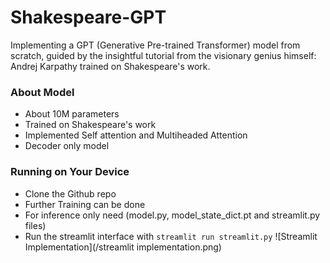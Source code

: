 # Shakespeare-GPT

Implementing a GPT (Generative Pre-trained Transformer) model from scratch, guided by the insightful tutorial from the visionary genius himself: Andrej Karpathy trained on Shakespeare's work. 
### About Model
- About 10M parameters
- Trained on Shakespeare's work
- Implemented Self attention and Multiheaded Attention
- Decoder only model

### Running on Your Device
- Clone the Github repo
- Further Training can be done
- For inference only need (model.py, model_state_dict.pt and streamlit.py files)
- Run the streamlit interface with `streamlit run streamlit.py` 
![Streamlit Implementation](/streamlit implementation.png)
